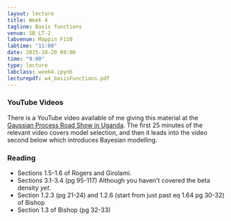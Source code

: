 ```yaml
---
layout: lecture
title: Week 4
tagline: Basis functions
venue: SB LT-2
labvenue: Mappin F110
labtime: "11:00"
date: 2015-10-20 09:00
time: "9:00"
type: lecture
labclass: week4.ipynb
lecturepdf: w4_basisFunctions.pdf
---
```



### YouTube Videos

There is a YouTube video available of me giving this material at the
[Gaussian Process Road Show in Uganda](http://gpss.cc/gprs13/). The first 25 minutes of the relevant video covers model selection, and then it leads into the video second below which
introduces Bayesian modelling.

### Reading

-   Sections 1.5-1.6 of Rogers and Girolami.
-   Sections 3.1-3.4 (pg 95-117) Although you haven't covered the beta
    density *yet*.
-   Section 1.2.3 (pg 21-24) and 1.2.6 (start from just past eq 1.64 pg
    30-32) of Bishop
-   Section 1.3 of Bishop (pg 32-33)

